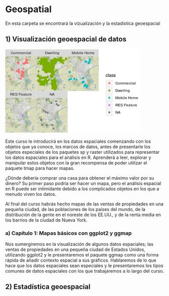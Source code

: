 # Geospatial

En esta carpeta se encontrará la vizualización y la estadistica geoespacial

## 1) Visualización geoespacial de datos

<img src="imagenes/map_1.png" />

Este curso le introducirá en los datos espaciales comenzando con los objetos que ya conoce, los marcos de datos, antes de presentarle los objetos especiales de los paquetes sp y raster utilizados para representar los datos espaciales para el análisis en R. Aprenderá a leer, explorar y manipular estos objetos con la gran recompensa de poder utilizar el paquete tmap para hacer mapas.

¿Dónde debería comprar una casa para obtener el máximo valor por su dinero? Su primer paso podría ser hacer un mapa, pero el análisis espacial en R puede ser intimidante debido a los complicados objetos en los que a menudo viven los datos.

Al final del curso habrás hecho mapas de las ventas de propiedades en una pequeña ciudad, de las poblaciones de los países del mundo, de la distribución de la gente en el noreste de los EE.UU., y de la renta media en los barrios de la ciudad de Nueva York.

### a) Capítulo 1: Mapas básicos con ggplot2 y ggmap

Nos sumergiremos en la visualización de algunos datos espaciales; las ventas de propiedades en una pequeña ciudad de Estados Unidos, utilizando ggplot2 y le presentaremos el paquete ggmap como una forma rápida de añadir contexto espacial a sus gráficos. Hablaremos de lo que hace que los datos espaciales sean especiales y le presentaremos los tipos comunes de datos espaciales con los que trabajaremos a lo largo del curso.

## 2) Estadística geoespacial
